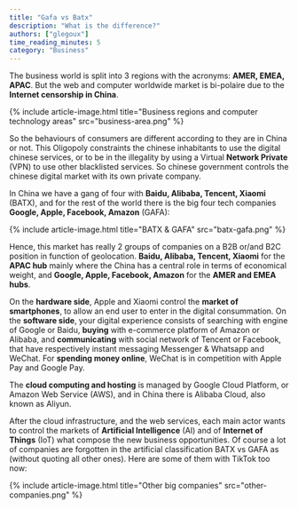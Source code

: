 ```yaml
---
title: "Gafa vs Batx"
description: "What is the difference?"
authors: ["glegoux"]
time_reading_minutes: 5
category: "Business"
---
```


The business world is split into 3 regions with the acronyms: **AMER, EMEA, APAC**. But the web and 
computer worldwide market is bi-polaire due to the **Internet censorship in China**.

{% include article-image.html title="Business regions and computer technology areas" src="business-area.png" %}

So the behaviours of consumers are different according to they are in China or not. This Oligopoly 
constraints the chinese inhabitants to use the digital chinese services, or to be in the illegality 
by using a Virtual **Network Private** (VPN) to use other blacklisted services. So chinese government 
controls the chinese digital market with its own private company. 

In China we have a gang of four with **Baidu, Alibaba, Tencent, Xiaomi** (BATX), and for the rest of 
the world there is the big four tech companies **Google, Apple, Facebook, Amazon** (GAFA):

{% include article-image.html title="BATX & GAFA" src="batx-gafa.png" %}

Hence, this market has really 2 groups of companies on a B2B or/and B2C position in function of geolocation.
**Baidu, Alibaba, Tencent, Xiaomi** for the **APAC hub** mainly where the China has a central role in terms 
of economical weight, and **Google, Apple, Facebook, Amazon** for the **AMER and EMEA hubs**.

On the **hardware side**, Apple and Xiaomi control the **market of smartphones**, to allow an end user to 
enter in the digital consummation. On the **software side**, your digital experience consists of 
searching with engine of Google or Baidu, **buying** with e-commerce platform of Amazon or Alibaba, and 
**communicating** with social network of Tencent or Facebook, that have respectively instant messaging 
Messenger & Whatsapp and WeChat. For **spending money online**, WeChat is in competition with Apple Pay 
and Google Pay.

The **cloud computing and hosting** is managed by Google Cloud Platform, or Amazon Web Service (AWS), 
and in China there is Alibaba Cloud, also known as Aliyun.

After the cloud infrastructure, and the web services, each main actor wants to control the markets 
of **Artificial Intelligence** (AI) and of **Internet of Things** (IoT) what compose the new business 
opportunities. Of course a lot of companies are forgotten in the artificial classification BATX 
vs GAFA as (without quoting all other ones). Here are some of them with TikTok too now:

{% include article-image.html title="Other big companies" src="other-companies.png" %}
